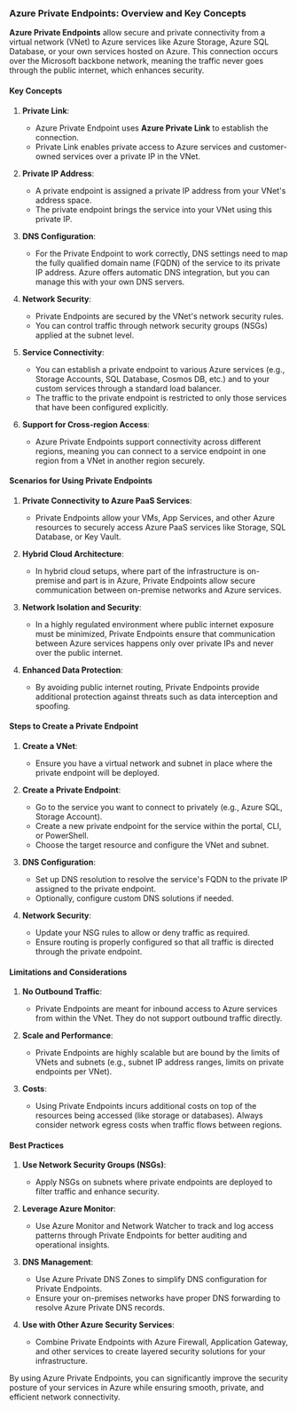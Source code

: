 ### Azure Private Endpoints: Overview and Key Concepts

**Azure Private Endpoints** allow secure and private connectivity from a virtual network (VNet) to Azure services like Azure Storage, Azure SQL Database, or your own services hosted on Azure. This connection occurs over the Microsoft backbone network, meaning the traffic never goes through the public internet, which enhances security.

#### Key Concepts

1. **Private Link**:
   - Azure Private Endpoint uses **Azure Private Link** to establish the connection.
   - Private Link enables private access to Azure services and customer-owned services over a private IP in the VNet.

2. **Private IP Address**:
   - A private endpoint is assigned a private IP address from your VNet's address space.
   - The private endpoint brings the service into your VNet using this private IP.

3. **DNS Configuration**:
   - For the Private Endpoint to work correctly, DNS settings need to map the fully qualified domain name (FQDN) of the service to its private IP address. Azure offers automatic DNS integration, but you can manage this with your own DNS servers.

4. **Network Security**:
   - Private Endpoints are secured by the VNet's network security rules.
   - You can control traffic through network security groups (NSGs) applied at the subnet level.

5. **Service Connectivity**:
   - You can establish a private endpoint to various Azure services (e.g., Storage Accounts, SQL Database, Cosmos DB, etc.) and to your custom services through a standard load balancer.
   - The traffic to the private endpoint is restricted to only those services that have been configured explicitly.

6. **Support for Cross-region Access**:
   - Azure Private Endpoints support connectivity across different regions, meaning you can connect to a service endpoint in one region from a VNet in another region securely.

#### Scenarios for Using Private Endpoints

1. **Private Connectivity to Azure PaaS Services**:
   - Private Endpoints allow your VMs, App Services, and other Azure resources to securely access Azure PaaS services like Storage, SQL Database, or Key Vault.

2. **Hybrid Cloud Architecture**:
   - In hybrid cloud setups, where part of the infrastructure is on-premise and part is in Azure, Private Endpoints allow secure communication between on-premise networks and Azure services.

3. **Network Isolation and Security**:
   - In a highly regulated environment where public internet exposure must be minimized, Private Endpoints ensure that communication between Azure services happens only over private IPs and never over the public internet.

4. **Enhanced Data Protection**:
   - By avoiding public internet routing, Private Endpoints provide additional protection against threats such as data interception and spoofing.

#### Steps to Create a Private Endpoint

1. **Create a VNet**:
   - Ensure you have a virtual network and subnet in place where the private endpoint will be deployed.

2. **Create a Private Endpoint**:
   - Go to the service you want to connect to privately (e.g., Azure SQL, Storage Account).
   - Create a new private endpoint for the service within the portal, CLI, or PowerShell.
   - Choose the target resource and configure the VNet and subnet.

3. **DNS Configuration**:
   - Set up DNS resolution to resolve the service's FQDN to the private IP assigned to the private endpoint.
   - Optionally, configure custom DNS solutions if needed.

4. **Network Security**:
   - Update your NSG rules to allow or deny traffic as required.
   - Ensure routing is properly configured so that all traffic is directed through the private endpoint.

#### Limitations and Considerations

1. **No Outbound Traffic**:
   - Private Endpoints are meant for inbound access to Azure services from within the VNet. They do not support outbound traffic directly.

2. **Scale and Performance**:
   - Private Endpoints are highly scalable but are bound by the limits of VNets and subnets (e.g., subnet IP address ranges, limits on private endpoints per VNet).

3. **Costs**:
   - Using Private Endpoints incurs additional costs on top of the resources being accessed (like storage or databases). Always consider network egress costs when traffic flows between regions.

#### Best Practices

1. **Use Network Security Groups (NSGs)**:
   - Apply NSGs on subnets where private endpoints are deployed to filter traffic and enhance security.

2. **Leverage Azure Monitor**:
   - Use Azure Monitor and Network Watcher to track and log access patterns through Private Endpoints for better auditing and operational insights.

3. **DNS Management**:
   - Use Azure Private DNS Zones to simplify DNS configuration for Private Endpoints.
   - Ensure your on-premises networks have proper DNS forwarding to resolve Azure Private DNS records.

4. **Use with Other Azure Security Services**:
   - Combine Private Endpoints with Azure Firewall, Application Gateway, and other services to create layered security solutions for your infrastructure.

By using Azure Private Endpoints, you can significantly improve the security posture of your services in Azure while ensuring smooth, private, and efficient network connectivity.
